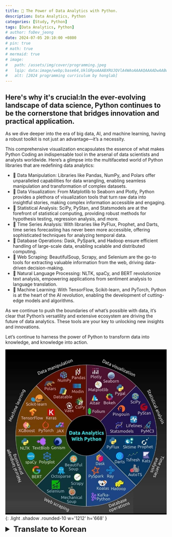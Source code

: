 ```yaml
---
title: 💪 The Power of Data Analytics with Python.
description: Data Analytics, Python
categories: [Study, Python]
tags: [Data Analytics, Python]
# author: foDev_jeong
date: 2024-07-05 20:10:00 +0800
# pin: true
# math: true
# mermaid: true
# image:
#   path: /assets/img/cover/programming.jpeg
#   lqip: data:image/webp;base64,UklGRpoAAABXRUJQVlA4WAoAAAAQAAAADwAABwAAQUxQSDIAAAARL0AmbZurmr57yyIiqE8oiG0bejIYEQTgqiDA9vqnsUSI6H+oAERp2HZ65qP/VIAWAFZQOCBCAAAA8AEAnQEqEAAIAAVAfCWkAALp8sF8rgRgAP7o9FDvMCkMde9PK7euH5M1m6VWoDXf2FkP3BqV0ZYbO6NA/VFIAAAA
#   alt: [2024 programming curriculum by honglab]
---
```


## Here's why it's crucial:In the ever-evolving landscape of data science, Python continues to be the cornerstone that bridges innovation and practical application. 

As we dive deeper into the era of big data, AI, and machine learning, having a robust toolkit is not just an advantage—it’s a necessity.

This comprehensive visualization encapsulates the essence of what makes Python Coding an indispensable tool in the arsenal of data scientists and analysts worldwide. Here’s a glimpse into the multifaceted world of Python libraries that are redefining data analytics:

- 🔹 Data Manipulation: Libraries like  Pandas,  NumPy, and  Polars offer unparalleled capabilities for data wrangling, enabling seamless manipulation and transformation of complex datasets.
- 🔹 Data Visualization: From  Matplotlib to  Seaborn and  Plotly, Python provides a plethora of visualization tools that turn raw data into insightful stories, making complex information accessible and engaging.
- 🔹 Statistical Analysis:  SciPy,  PyStan, and  Statsmodels are at the forefront of statistical computing, providing robust methods for hypothesis testing, regression analysis, and more.
- 🔹 Time Series Analysis: With libraries like  PyFlux,  Prophet, and  Darts, time series forecasting has never been more accessible, offering sophisticated techniques for analyzing temporal data.
- 🔹 Database Operations:  Dask,  PySpark, and  Hadoop ensure efficient handling of large-scale data, enabling scalable and distributed computing.
- 🔹 Web Scraping:  BeautifulSoup,  Scrapy, and  Selenium are the go-to tools for extracting valuable information from the web, driving data-driven decision-making.
- 🔹 Natural Language Processing:  NLTK,  spaCy, and  BERT revolutionize text analysis, empowering applications from sentiment analysis to language translation.
- 🔹 Machine Learning: With  TensorFlow,  Scikit-learn, and  PyTorch, Python is at the heart of the AI revolution, enabling the development of cutting-edge models and algorithms.

As we continue to push the boundaries of what’s possible with data, it’s clear that Python’s versatility and extensive ecosystem are driving the future of data analytics. These tools are your key to unlocking new insights and innovations.


Let’s continue to harness the power of Python to transform  data into  knowledge, and knowledge into  action.

![ Data Analystics with Python ](/assets/img/blog/Data_Analystic_With_Python.jpeg){: .light .shadow .rounded-10 w='1212' h='668' }

<details markdown="1">
<summary style= "font-size:24px; line-height:24px; font-weight:bold; cursor:pointer;" > Translate to Korean </summary>

* * * 

## 이것이 중요한 이유는 다음과 같습니다. 끊임없이 진화하는 데이터 과학 환경에서 Python은 계속해서 혁신과 실제 적용을 연결하는 초석이 되고 있습니다.

빅데이터, AI, 머신러닝 시대가 깊어짐에 따라 강력한 툴킷을 보유하는 것은 장점일 뿐만 아니라 필수입니다.

이 포괄적인 시각화는 Python 코딩을 전 세계 데이터 과학자 및 분석가의 무기고에 없어서는 안될 도구로 만드는 본질을 요약합니다. 다음은 데이터 분석을 재정의하는 Python 라이브러리의 다면적인 세계를 간략하게 보여줍니다.

- 🔹 데이터 조작: Pandas, NumPy 및 Polars와 같은 라이브러리는 데이터 랭글링을 위한 탁월한 기능을 제공하여 복잡한 데이터 세트를 원활하게 조작하고 변환할 수 있습니다.
- 🔹 데이터 시각화: Matplotlib에서 Seaborn 및 Plotly에 이르기까지 Python은 원시 데이터를 통찰력 있는 스토리로 전환하여 복잡한 정보에 접근하고 매력적으로 만드는 수많은 시각화 도구를 제공합니다.
- 🔹 통계 분석: SciPy, PyStan 및 Statsmodels는 통계 컴퓨팅의 선두에 있으며 가설 테스트, 회귀 분석 등을 위한 강력한 방법을 제공합니다.
- 🔹 시계열 분석: PyFlux, Prophet 및 Darts와 같은 라이브러리를 통해 시계열 예측에 대한 접근성이 그 어느 때보다 높아졌으며 시간 데이터 분석을 위한 정교한 기술을 제공합니다.
- 🔹 데이터베이스 운영: Dask, PySpark 및 Hadoop은 대규모 데이터의 효율적인 처리를 보장하여 확장 가능하고 분산된 컴퓨팅을 가능하게 합니다.
- 🔹 웹 스크래핑: BeautifulSoup, Scrapy 및 Selenium은 웹에서 귀중한 정보를 추출하고 데이터 중심 의사 결정을 내리는 데 사용되는 도구입니다.
- 🔹 자연어 처리: NLTK, spaCy 및 BERT는 텍스트 분석에 혁명을 일으켜 감정 분석부터 언어 번역까지 애플리케이션을 강화합니다.
- 🔹 기계 학습: TensorFlow, Scikit-learn 및 PyTorch를 통해 Python은 AI 혁명의 중심에 있으며 최첨단 모델 및 알고리즘 개발을 가능하게 합니다.

우리가 데이터로 가능한 것의 한계를 계속 확장함에 따라 Python의 다재다능함과 광범위한 생태계가 데이터 분석의 미래를 주도하고 있다는 것은 분명합니다. 이러한 도구는 새로운 통찰력과 혁신을 열어주는 열쇠입니다.


계속해서 Python의 힘을 활용하여 데이터를 지식으로, 지식을 행동으로 전환해 봅시다.

</details>